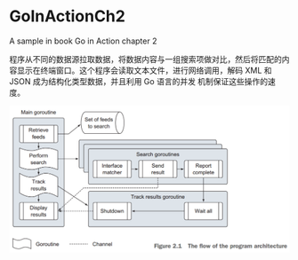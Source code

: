 # GoInActionCh2
A sample in book Go in Action chapter 2

程序从不同的数据源拉取数据，将数据内容与一组搜索项做对比，然后将匹配的内容显示在终端窗口。这个程序会读取文本文件，进行网络调用，解码 XML 和 JSON 成为结构化类型数据，并且利用 Go 语言的并发
机制保证这些操作的速度。


![程序架构流程图](https://github.com/Shannon1/GoInActionCh2/blob/master/Go%20in%20Action%20ch2.png)
